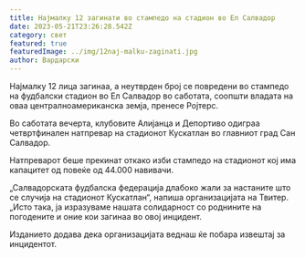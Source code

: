 ```yaml
---
title: Најмалку 12 загинати во стампедо на стадион во Ел Салвадор
date: 2023-05-21T23:26:28.542Z
category: свет
featured: true
featuredImage: ../img/12naj-malku-zaginati.jpg
author: Вардарски
---
```

Најмалку 12 лица загинаа, а неутврден број се повредени во стампедо на фудбалски стадион во Ел Салвадор во саботата, соопшти владата на оваа централноамериканска земја, пренесе Ројтерс.

Во саботата вечерта, клубовите Алијанца и Депортиво одиграа четвртфинален натпревар на стадионот Кускатлан ​​во главниот град Сан Салвадор.

Натпреварот беше прекинат откако изби стампедо на стадионот кој има капацитет од повеќе од 44.000 навивачи.

„Салвадорската фудбалска федерација длабоко жали за настаните што се случија на стадионот Кускатлан“, напиша организацијата на Твитер. „Исто така, ја изразуваме нашата солидарност со роднините на погодените и оние кои загинаа во овој инцидент.

Изданието додава дека организацијата веднаш ќе побара извештај за инцидентот.